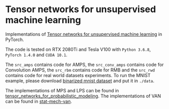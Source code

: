 # Tensor networks for unsupervised machine learning

Implementations of [Tensor networks for unsupervised machine learning](https://arxiv.org/abs/2106.12974) in PyTorch.

The code is tested on RTX 2080Ti and Tesla V100 with `Python 3.6.8`, `PyTorch 1.4.0` and `CUDA 10.1`.

The `src_amps` contains code for AMPS, the `src_conv_amps` contains code for Convolution AMPS, the `src_rbm` contains code for RMB and the `src_rwd` contains code for real world datasets experiments. To run the MNIST example, please download [binarized mnist dataset](https://github.com/mgermain/MADE/releases/download/ICML2015/binarized_mnist.npz) and put it in `./data`. 

The implementations of MPS and LPS can be found in [tensor_networks_for_probabilistic_modeling](https://github.com/glivan/tensor_networks_for_probabilistic_modeling). The implementations of VAN can be found in [stat-mech-van](https://github.com/wdphy16/stat-mech-van).